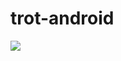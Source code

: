 # trot-android
<img src = "https://user-images.githubusercontent.com/25385379/228437382-e9768d3a-accb-4542-b529-624fc50f180e.jpg" width="width 50%" height="height 50%">

